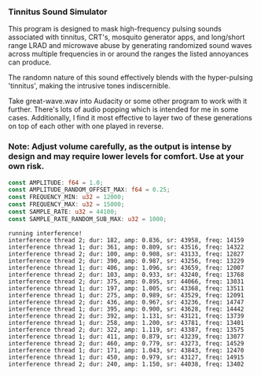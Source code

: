 ### Tinnitus Sound Simulator

This program is designed to mask high-frequency pulsing sounds associated with tinnitus, CRT's, mosquito generator apps, and long/short range LRAD and microwave abuse by generating randomized sound waves across multiple frequencies in or around the ranges the listed annoyances can produce.

The randomn nature of this sound effectively blends with the hyper-pulsing 'tinnitus', making the intrusive tones indiscernible.

Take great-wave.wav into Audacity or some other program to work with it further. There's lots of audio popping which is intended for me in some cases. Additionally, I find it most effective to layer two of these generations on top of each other with one played in reverse.

### Note: Adjust volume carefully, as the output is intense by design and may require lower levels for comfort. Use at your own risk.

```rust
const AMPLITUDE: f64 = 1.0;
const AMPLITUDE_RANDOM_OFFSET_MAX: f64 = 0.25;
const FREQUENCY_MIN: u32 = 12000;
const FREQUENCY_MAX: u32 = 15000;
const SAMPLE_RATE: u32 = 44100;
const SAMPLE_RATE_RANDOM_SUB_MAX: u32 = 1000;
```

```
running interference!
interference thread 2; dur: 182, amp: 0.836, sr: 43958, freq: 14159
interference thread 1; dur: 361, amp: 0.809, sr: 43516, freq: 14322
interference thread 2; dur: 100, amp: 0.908, sr: 43133, freq: 12827
interference thread 2; dur: 390, amp: 0.987, sr: 43256, freq: 13229
interference thread 1; dur: 406, amp: 1.096, sr: 43659, freq: 12007
interference thread 2; dur: 103, amp: 0.933, sr: 43240, freq: 13768
interference thread 2; dur: 375, amp: 0.895, sr: 44066, freq: 13031
interference thread 1; dur: 197, amp: 1.005, sr: 43368, freq: 13511
interference thread 1; dur: 275, amp: 0.989, sr: 43529, freq: 12091
interference thread 2; dur: 436, amp: 0.967, sr: 43236, freq: 14747
interference thread 1; dur: 395, amp: 0.900, sr: 43628, freq: 14442
interference thread 2; dur: 392, amp: 1.131, sr: 43121, freq: 13739
interference thread 1; dur: 258, amp: 1.200, sr: 43781, freq: 13401
interference thread 2; dur: 322, amp: 1.119, sr: 43387, freq: 13575
interference thread 1; dur: 411, amp: 0.879, sr: 43239, freq: 13077
interference thread 2; dur: 460, amp: 0.779, sr: 43273, freq: 14529
interference thread 1; dur: 171, amp: 1.043, sr: 43843, freq: 12470
interference thread 1; dur: 450, amp: 0.979, sr: 43127, freq: 14915
interference thread 2; dur: 240, amp: 1.150, sr: 44038, freq: 13402
```

